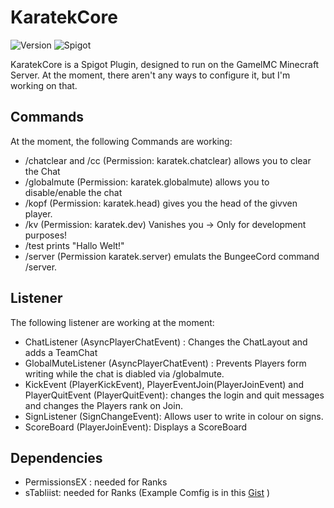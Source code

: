 # KaratekCore
![Version](https://img.shields.io/github/release-pre/KaratekHD/KaratekCore.svg?style=flat-square)
![Spigot](https://img.shields.io/badge/Plugin-Spigot-yellow.svg?style=flat-square)

KaratekCore is a Spigot Plugin, designed to run on the GamelMC Minecraft Server.
At the moment, there aren't any ways to configure it, but I'm working on that.
## Commands
At the moment, the following Commands are working:
* /chatclear and /cc (Permission: karatek.chatclear) allows you to clear the Chat
* /globalmute (Permission: karatek.globalmute) allows you to disable/enable the chat
* /kopf (Permission: karatek.head) gives you the head of the givven player.
* /kv (Permission: karatek.dev) Vanishes you -> Only for development purposes!
* /test prints "Hallo Welt!"
* /server (Permission karatek.server) emulats the BungeeCord command /server.

## Listener
The following listener are working at the moment:
* ChatListener (AsyncPlayerChatEvent) : Changes the ChatLayout and adds a TeamChat
* GlobalMuteListener (AsyncPlayerChatEvent) : Prevents Players form writing while the chat is diabled via /globalmute.
* KickEvent (PlayerKickEvent), PlayerEventJoin(PlayerJoinEvent) and PlayerQuitEvent (PlayerQuitEvent): changes the login and quit messages and changes the Players rank on Join.
* SignListener (SignChangeEvent): Allows user to write in colour on signs.
* ScoreBoard (PlayerJoinEvent): Displays a ScoreBoard

## Dependencies
* PermissionsEX : needed for Ranks
* sTabliist: needed for Ranks (Example Comfig is in this [Gist](https://gist.github.com/KaratekHD/65ae1c9e6ed668e3ea4a66ce21a78a09) )
